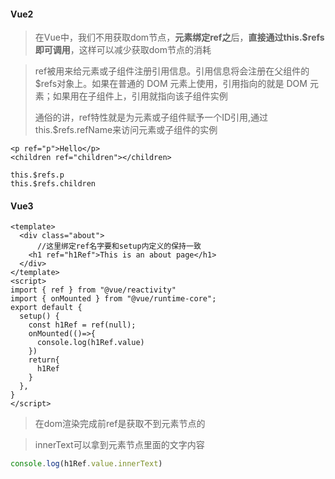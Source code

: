 #### Vue2

> 在Vue中，我们不用获取dom节点，**元素绑定ref之**后，**直接通过this.$refs即可调用**，这样可以减少获取dom节点的消耗

> ref被用来给元素或子组件注册引用信息。引用信息将会注册在父组件的 $refs对象上。如果在普通的 DOM 元素上使用，引用指向的就是 DOM 元素；如果用在子组件上，引用就指向该子组件实例
>
> 通俗的讲，ref特性就是为元素或子组件赋予一个ID引用,通过this.$refs.refName来访问元素或子组件的实例

```vue
<p ref="p">Hello</p>
<children ref="children"></children>
```

```vue
this.$refs.p
this.$refs.children
```

#### Vue3

```vue
<template>
  <div class="about">
      //这里绑定ref名字要和setup内定义的保持一致
    <h1 ref="h1Ref">This is an about page</h1>
  </div>
</template>
<script>
import { ref } from "@vue/reactivity"
import { onMounted } from "@vue/runtime-core";
export default {
  setup() {
    const h1Ref = ref(null);
    onMounted(()=>{
      console.log(h1Ref.value)
    })
    return{
      h1Ref
    }
  },
}
</script>
```

> 在dom渲染完成前ref是获取不到元素节点的

> innerText可以拿到元素节点里面的文字内容

```js
console.log(h1Ref.value.innerText)
```

